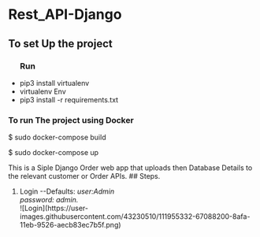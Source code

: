 

# Rest_API-Django

## To set Up the project
  <ul type="i">
  <h3>Run</h3>
  <li>pip3 install virtualenv</li>
  <li>virtualenv Env</li>
  <li>pip3 install -r requirements.txt</li>
</ul>

### To run The project using Docker 

$ sudo docker-compose build

$ sudo docker-compose up

<p> 
  This is a Siple Django Order web app that uploads then Database Details to the relevant customer or Order APIs.
  ## Steps.
  <ol>
    <li>Login --Defaults: <i>user:Admin<br> password: admin.</i>
    <br>![Login](https://user-images.githubusercontent.com/43230510/111955332-67088200-8afa-11eb-9526-aecb83ec7b5f.png)
    </li>
</ol>
<p>


